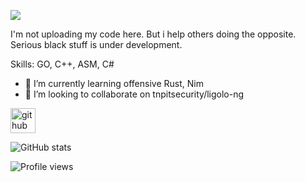 ![](https://media.giphy.com/media/ohONS2y8GTDoI/giphy.gif)

I'm not uploading my code here. But i help others doing the opposite. Serious black stuff is under development.

Skills: GO, C++, ASM, C#

- 🌱 I’m currently learning offensive Rust, Nim 
- 👯 I’m looking to collaborate on tnpitsecurity/ligolo-ng


[<img src='https://cdn.jsdelivr.net/npm/simple-icons@3.0.1/icons/github.svg' alt='github' height='40'>](https://github.com/rbwdenny)  

![GitHub stats](https://github-readme-stats.vercel.app/api?username=rbwdenny&show_icons=true)  

![Profile views](https://gpvc.arturio.dev/rbwdenny)  
